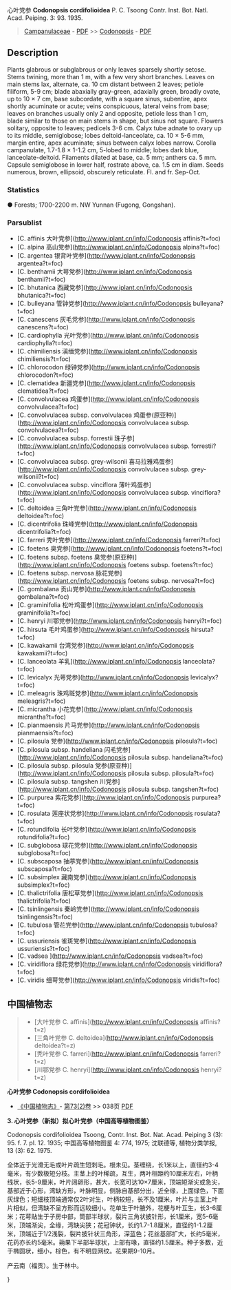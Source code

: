 心叶党参 **Codonopsis cordifolioidea** P. C. Tsoong Contr. Inst. Bot. Natl. Acad. Peiping. 3: 93. 1935.

> [Campanulaceae](http://www.iplant.cn/info/Campanulaceae?t=foc) - [PDF](http://www.iplant.cn/foc/pdf/Campanulaceae.pdf) >> [Codonopsis](http://www.iplant.cn/info/Codonopsis?t=foc) - [PDF](http://www.iplant.cn/foc/pdf/Codonopsis.pdf)

## Description

Plants glabrous or subglabrous or only leaves sparsely shortly setose. Stems twining, more than 1 m, with a few very short branches. Leaves on main stems lax, alternate, ca. 10 cm distant between 2 leaves; petiole filiform, 5-9 cm; blade abaxially gray-green, adaxially green, broadly ovate, up to 10 × 7 cm, base subcordate, with a square sinus, subentire, apex shortly acuminate or acute; veins conspicuous, lateral veins from base; leaves on branches usually only 2 and opposite, petiole less than 1 cm, blade similar to those on main stems in shape, but sinus not square. Flowers solitary, opposite to leaves; pedicels 3-6 cm. Calyx tube adnate to ovary up to its middle, semiglobose; lobes deltoid-lanceolate, ca. 10 × 5-6 mm, margin entire, apex acuminate; sinus between calyx lobes narrow. Corolla campanulate, 1.7-1.8 × 1-1.2 cm, 5-lobed to middle; lobes dark blue, lanceolate-deltoid. Filaments dilated at base, ca. 5 mm; anthers ca. 5 mm. Capsule semiglobose in lower half, rostrate above, ca. 1.5 cm in diam. Seeds numerous, brown, ellipsoid, obscurely reticulate. Fl. and fr. Sep-Oct.

### Statistics
● Forests; 1700-2200 m. NW Yunnan (Fugong, Gongshan).

### Parsublist

* [C.  affinis  大叶党参](http://www.iplant.cn/info/Codonopsis affinis?t=foc)
* [C.  alpina  高山党参](http://www.iplant.cn/info/Codonopsis alpina?t=foc)
* [C.  argentea  银背叶党参](http://www.iplant.cn/info/Codonopsis argentea?t=foc)
* [C.  benthamii  大萼党参](http://www.iplant.cn/info/Codonopsis benthamii?t=foc)
* [C.  bhutanica  西藏党参](http://www.iplant.cn/info/Codonopsis bhutanica?t=foc)
* [C.  bulleyana  管钟党参](http://www.iplant.cn/info/Codonopsis bulleyana?t=foc)
* [C.  canescens  灰毛党参](http://www.iplant.cn/info/Codonopsis canescens?t=foc)
* [C.  cardiophylla  光叶党参](http://www.iplant.cn/info/Codonopsis cardiophylla?t=foc)
* [C.  chimiliensis  滇缅党参](http://www.iplant.cn/info/Codonopsis chimiliensis?t=foc)
* [C.  chlorocodon  绿钟党参](http://www.iplant.cn/info/Codonopsis chlorocodon?t=foc)
* [C.  clematidea  新疆党参](http://www.iplant.cn/info/Codonopsis clematidea?t=foc)
* [C.  convolvulacea  鸡蛋参](http://www.iplant.cn/info/Codonopsis convolvulacea?t=foc)
* [C.  convolvulacea subsp. convolvulacea  鸡蛋参(原亚种)](http://www.iplant.cn/info/Codonopsis convolvulacea subsp. convolvulacea?t=foc)
* [C.  convolvulacea subsp. forrestii  珠子参](http://www.iplant.cn/info/Codonopsis convolvulacea subsp. forrestii?t=foc)
* [C.  convolvulacea subsp. grey-wilsonii  喜马拉雅鸡蛋参](http://www.iplant.cn/info/Codonopsis convolvulacea subsp. grey-wilsonii?t=foc)
* [C.  convolvulacea subsp. vinciflora  薄叶鸡蛋参](http://www.iplant.cn/info/Codonopsis convolvulacea subsp. vinciflora?t=foc)
* [C.  deltoidea  三角叶党参](http://www.iplant.cn/info/Codonopsis deltoidea?t=foc)
* [C.  dicentrifolia  珠峰党参](http://www.iplant.cn/info/Codonopsis dicentrifolia?t=foc)
* [C.  farreri  秃叶党参](http://www.iplant.cn/info/Codonopsis farreri?t=foc)
* [C.  foetens  臭党参](http://www.iplant.cn/info/Codonopsis foetens?t=foc)
* [C.  foetens subsp. foetens  臭党参(原亚种)](http://www.iplant.cn/info/Codonopsis foetens subsp. foetens?t=foc)
* [C.  foetens subsp. nervosa  脉花党参](http://www.iplant.cn/info/Codonopsis foetens subsp. nervosa?t=foc)
* [C.  gombalana  贡山党参](http://www.iplant.cn/info/Codonopsis gombalana?t=foc)
* [C.  graminifolia  松叶鸡蛋参](http://www.iplant.cn/info/Codonopsis graminifolia?t=foc)
* [C.  henryi  川鄂党参](http://www.iplant.cn/info/Codonopsis henryi?t=foc)
* [C.  hirsuta  毛叶鸡蛋参](http://www.iplant.cn/info/Codonopsis hirsuta?t=foc)
* [C.  kawakamii  台湾党参](http://www.iplant.cn/info/Codonopsis kawakamii?t=foc)
* [C.  lanceolata  羊乳](http://www.iplant.cn/info/Codonopsis lanceolata?t=foc)
* [C.  levicalyx  光萼党参](http://www.iplant.cn/info/Codonopsis levicalyx?t=foc)
* [C.  meleagris  珠鸡斑党参](http://www.iplant.cn/info/Codonopsis meleagris?t=foc)
* [C.  micrantha  小花党参](http://www.iplant.cn/info/Codonopsis micrantha?t=foc)
* [C.  pianmaensis  片马党参](http://www.iplant.cn/info/Codonopsis pianmaensis?t=foc)
* [C.  pilosula  党参](http://www.iplant.cn/info/Codonopsis pilosula?t=foc)
* [C.  pilosula subsp. handeliana  闪毛党参](http://www.iplant.cn/info/Codonopsis pilosula subsp. handeliana?t=foc)
* [C.  pilosula subsp. pilosula  党参(原亚种)](http://www.iplant.cn/info/Codonopsis pilosula subsp. pilosula?t=foc)
* [C.  pilosula subsp. tangshen  川党参](http://www.iplant.cn/info/Codonopsis pilosula subsp. tangshen?t=foc)
* [C.  purpurea  紫花党参](http://www.iplant.cn/info/Codonopsis purpurea?t=foc)
* [C.  rosulata  莲座状党参](http://www.iplant.cn/info/Codonopsis rosulata?t=foc)
* [C.  rotundifolia  长叶党参](http://www.iplant.cn/info/Codonopsis rotundifolia?t=foc)
* [C.  subglobosa  球花党参](http://www.iplant.cn/info/Codonopsis subglobosa?t=foc)
* [C.  subscaposa  抽葶党参](http://www.iplant.cn/info/Codonopsis subscaposa?t=foc)
* [C.  subsimplex  藏南党参](http://www.iplant.cn/info/Codonopsis subsimplex?t=foc)
* [C.  thalictrifolia  唐松草党参](http://www.iplant.cn/info/Codonopsis thalictrifolia?t=foc)
* [C.  tsinlingensis  秦岭党参](http://www.iplant.cn/info/Codonopsis tsinlingensis?t=foc)
* [C.  tubulosa  管花党参](http://www.iplant.cn/info/Codonopsis tubulosa?t=foc)
* [C.  ussuriensis  雀斑党参](http://www.iplant.cn/info/Codonopsis ussuriensis?t=foc)
* [C.  vadsea  ](http://www.iplant.cn/info/Codonopsis vadsea?t=foc)
* [C.  viridiflora  绿花党参](http://www.iplant.cn/info/Codonopsis viridiflora?t=foc)
* [C.  viridis  细萼党参](http://www.iplant.cn/info/Codonopsis viridis?t=foc)

## 中国植物志

> * [大叶党参  C.  affinis](http://www.iplant.cn/info/Codonopsis affinis?t=z)
> * [三角叶党参  C.  deltoidea](http://www.iplant.cn/info/Codonopsis deltoidea?t=z)
> * [秃叶党参  C.  farreri](http://www.iplant.cn/info/Codonopsis farreri?t=z)
> * [川鄂党参  C.  henryi](http://www.iplant.cn/info/Codonopsis henryi?t=z)

**心叶党参 Codonopsis cordifolioidea**

* [《中国植物志》](http://www.iplant.cn/frps)- [第73(2)卷](http://www.iplant.cn/frps/vol/73(2)) >> 038页 [PDF](http://www.iplant.cn/frps/pdf/73(2)/038a.PDF)

**3. 心叶党参（新拟）拟心叶党参（中国高等植物图鉴）**

Codonopsis cordifolioidea Tsoong, Contr. Inst. Bot. Nat. Acad. Peiping 3 (3): 95. f. 7. pl. 12. 1935; 中国高等植物图鉴 4: 774, 1975; 沈联德等, 植物分类学报, 13 (3): 62. 1975.

全体近于光滑无毛或叶片疏生短刺毛。根未见。茎缠绕，长1米以上，直径约3-4毫米，有少数极短分枝。主茎上的叶稀疏，互生，两叶相距约10厘米左右，叶柄线状，长5-9厘米，叶片阔卵形，甚大，长宽可达10×7厘米，顶端短渐尖或急尖，基部近于心形，湾缺方形，叶脉明显，侧脉自基部分出，近全缘，上面绿色，下面灰绿色；短细枝顶端通常仅2叶对生，叶柄较短，长不及1厘米，叶片与主茎上叶片相似，但湾缺不呈方形而远较细小。花单生于叶腋外，花梗与叶互生，长3-6厘米；花萼贴生于子房中部，筒部半球状，裂片三角状披针形，长1厘米，宽5-6毫米，顶端渐尖，全缘，湾缺尖狭；花冠钟状，长约1.7-1.8厘米，直径约1-1.2厘米，顶端近于1/2浅裂，裂片披针状三角形，深蓝色；花丝基部扩大，长约5毫米，花药亦长约5毫米。蒴果下半部半球状，上部有喙，直径约1.5厘米。种子多数，近于椭圆状，细小，棕色，有不明显网纹。花果期9-10月。

产云南（福贡）。生于林中。

}
